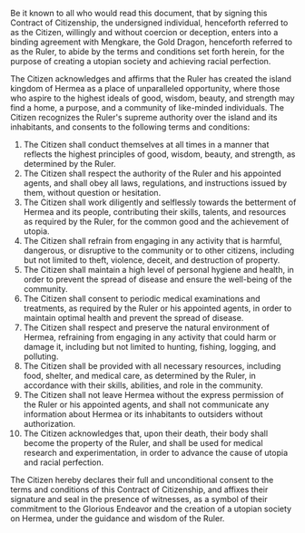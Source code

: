 Be it known to all who would read this document, that by signing this Contract of Citizenship, the undersigned individual, henceforth referred to as the Citizen, willingly and without coercion or deception, enters into a binding agreement with Mengkare, the Gold Dragon, henceforth referred to as the Ruler, to abide by the terms and conditions set forth herein, for the purpose of creating a utopian society and achieving racial perfection.

The Citizen acknowledges and affirms that the Ruler has created the island kingdom of Hermea as a place of unparalleled opportunity, where those who aspire to the highest ideals of good, wisdom, beauty, and strength may find a home, a purpose, and a community of like-minded individuals. The Citizen recognizes the Ruler's supreme authority over the island and its inhabitants, and consents to the following terms and conditions:

1.  The Citizen shall conduct themselves at all times in a manner that reflects the highest principles of good, wisdom, beauty, and strength, as determined by the Ruler.
2.  The Citizen shall respect the authority of the Ruler and his appointed agents, and shall obey all laws, regulations, and instructions issued by them, without question or hesitation.
3.  The Citizen shall work diligently and selflessly towards the betterment of Hermea and its people, contributing their skills, talents, and resources as required by the Ruler, for the common good and the achievement of utopia.
4.  The Citizen shall refrain from engaging in any activity that is harmful, dangerous, or disruptive to the community or to other citizens, including but not limited to theft, violence, deceit, and destruction of property.
5.  The Citizen shall maintain a high level of personal hygiene and health, in order to prevent the spread of disease and ensure the well-being of the community.
6.  The Citizen shall consent to periodic medical examinations and treatments, as required by the Ruler or his appointed agents, in order to maintain optimal health and prevent the spread of disease.
7.  The Citizen shall respect and preserve the natural environment of Hermea, refraining from engaging in any activity that could harm or damage it, including but not limited to hunting, fishing, logging, and polluting.
8.  The Citizen shall be provided with all necessary resources, including food, shelter, and medical care, as determined by the Ruler, in accordance with their skills, abilities, and role in the community.
9.  The Citizen shall not leave Hermea without the express permission of the Ruler or his appointed agents, and shall not communicate any information about Hermea or its inhabitants to outsiders without authorization.
10.  The Citizen acknowledges that, upon their death, their body shall become the property of the Ruler, and shall be used for medical research and experimentation, in order to advance the cause of utopia and racial perfection.

The Citizen hereby declares their full and unconditional consent to the terms and conditions of this Contract of Citizenship, and affixes their signature and seal in the presence of witnesses, as a symbol of their commitment to the Glorious Endeavor and the creation of a utopian society on Hermea, under the guidance and wisdom of the Ruler.